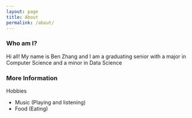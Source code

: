 ```yaml
---
layout: page
title: About
permalink: /about/
---
```


### Who am I?
Hi all! My name is Ben Zhang and I am a graduating senior with a major in Computer Science and a minor in Data Science


### More Information
Hobbies
* Music (Playing and listening)
* Food (Eating)

